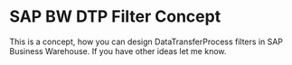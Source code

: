 # SAP BW DTP Filter Concept

This is a concept, how you can design DataTransferProcess filters in SAP Business Warehouse. If you have other ideas let me know.
